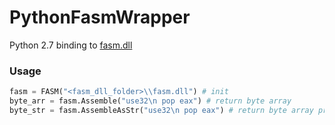 # PythonFasmWrapper

Python 2.7 binding to [fasm.dll](http://board.flatassembler.net/topic.php?t=6239)

### Usage
```py
fasm = FASM("<fasm_dll_folder>\\fasm.dll") # init
byte_arr = fasm.Assemble("use32\n pop eax") # return byte array
byte_str = fasm.AssembleAsStr("use32\n pop eax") # return byte array presents as string
```
